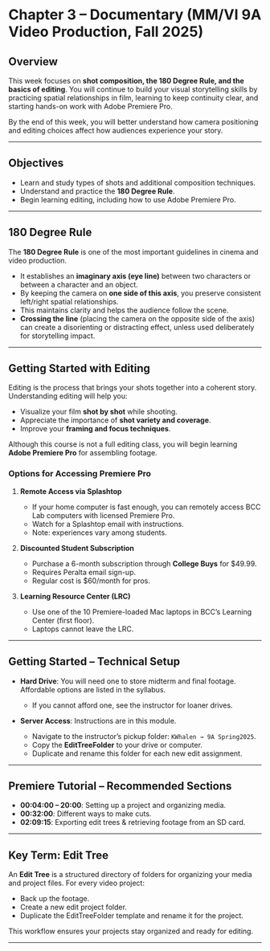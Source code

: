 # Chapter 3 – Documentary (MM/VI 9A Video Production, Fall 2025)

## Overview
This week focuses on **shot composition, the 180 Degree Rule, and the basics of editing**. You will continue to build your visual storytelling skills by practicing spatial relationships in film, learning to keep continuity clear, and starting hands-on work with Adobe Premiere Pro.  

By the end of this week, you will better understand how camera positioning and editing choices affect how audiences experience your story.

---

## Objectives
- Learn and study types of shots and additional composition techniques.  
- Understand and practice the **180 Degree Rule**.  
- Begin learning editing, including how to use Adobe Premiere Pro.  

---

## 180 Degree Rule
The **180 Degree Rule** is one of the most important guidelines in cinema and video production.  

- It establishes an **imaginary axis (eye line)** between two characters or between a character and an object.  
- By keeping the camera on **one side of this axis**, you preserve consistent left/right spatial relationships.  
- This maintains clarity and helps the audience follow the scene.  
- **Crossing the line** (placing the camera on the opposite side of the axis) can create a disorienting or distracting effect, unless used deliberately for storytelling impact.  

---

## Getting Started with Editing
Editing is the process that brings your shots together into a coherent story. Understanding editing will help you:  

- Visualize your film **shot by shot** while shooting.  
- Appreciate the importance of **shot variety and coverage**.  
- Improve your **framing and focus techniques**.  

Although this course is not a full editing class, you will begin learning **Adobe Premiere Pro** for assembling footage.  

### Options for Accessing Premiere Pro
1. **Remote Access via Splashtop**  
   - If your home computer is fast enough, you can remotely access BCC Lab computers with licensed Premiere Pro.  
   - Watch for a Splashtop email with instructions.  
   - Note: experiences vary among students.  

2. **Discounted Student Subscription**  
   - Purchase a 6-month subscription through **College Buys** for $49.99.  
   - Requires Peralta email sign-up.  
   - Regular cost is $60/month for pros.  

3. **Learning Resource Center (LRC)**  
   - Use one of the 10 Premiere-loaded Mac laptops in BCC’s Learning Center (first floor).  
   - Laptops cannot leave the LRC.  

---

## Getting Started – Technical Setup
- **Hard Drive**: You will need one to store midterm and final footage. Affordable options are listed in the syllabus.  
  - If you cannot afford one, see the instructor for loaner drives.  

- **Server Access**: Instructions are in this module.  
  - Navigate to the instructor’s pickup folder: `KWhalen → 9A Spring2025`.  
  - Copy the **EditTreeFolder** to your drive or computer.  
  - Duplicate and rename this folder for each new edit assignment.  

---

## Premiere Tutorial – Recommended Sections
- **00:04:00 – 20:00**: Setting up a project and organizing media.  
- **00:32:00**: Different ways to make cuts.  
- **02:09:15**: Exporting edit trees & retrieving footage from an SD card.  

---

## Key Term: Edit Tree
An **Edit Tree** is a structured directory of folders for organizing your media and project files. For every video project:  
- Back up the footage.  
- Create a new edit project folder.  
- Duplicate the EditTreeFolder template and rename it for the project.  

This workflow ensures your projects stay organized and ready for editing.  

---
